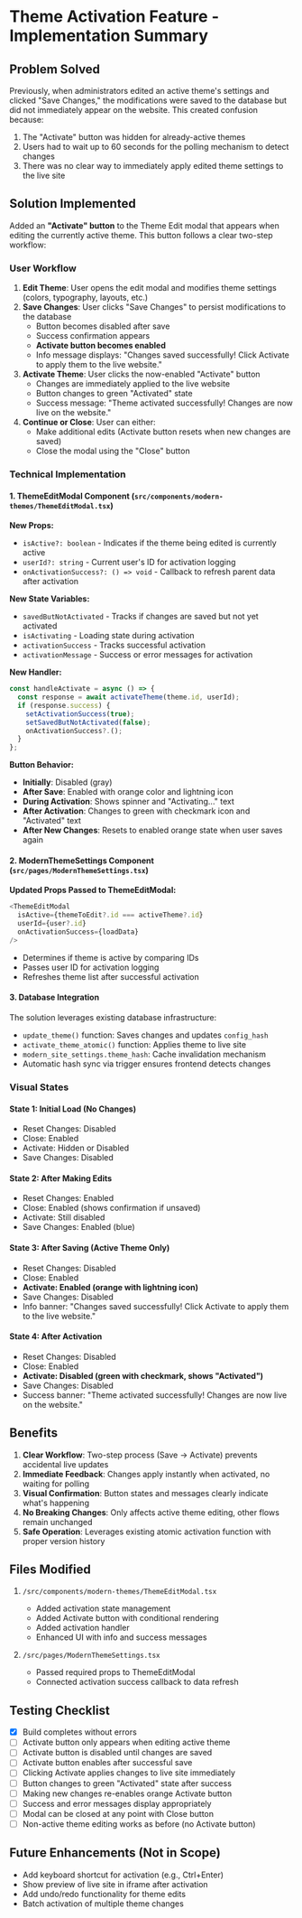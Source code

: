 # Theme Activation Feature - Implementation Summary

## Problem Solved

Previously, when administrators edited an active theme's settings and clicked "Save Changes," the modifications were saved to the database but did not immediately appear on the website. This created confusion because:

1. The "Activate" button was hidden for already-active themes
2. Users had to wait up to 60 seconds for the polling mechanism to detect changes
3. There was no clear way to immediately apply edited theme settings to the live site

## Solution Implemented

Added an **"Activate" button** to the Theme Edit modal that appears when editing the currently active theme. This button follows a clear two-step workflow:

### User Workflow

1. **Edit Theme**: User opens the edit modal and modifies theme settings (colors, typography, layouts, etc.)
2. **Save Changes**: User clicks "Save Changes" to persist modifications to the database
   - Button becomes disabled after save
   - Success confirmation appears
   - **Activate button becomes enabled**
   - Info message displays: "Changes saved successfully! Click Activate to apply them to the live website."
3. **Activate Theme**: User clicks the now-enabled "Activate" button
   - Changes are immediately applied to the live website
   - Button changes to green "Activated" state
   - Success message: "Theme activated successfully! Changes are now live on the website."
4. **Continue or Close**: User can either:
   - Make additional edits (Activate button resets when new changes are saved)
   - Close the modal using the "Close" button

### Technical Implementation

#### 1. ThemeEditModal Component (`src/components/modern-themes/ThemeEditModal.tsx`)

**New Props:**
- `isActive?: boolean` - Indicates if the theme being edited is currently active
- `userId?: string` - Current user's ID for activation logging
- `onActivationSuccess?: () => void` - Callback to refresh parent data after activation

**New State Variables:**
- `savedButNotActivated` - Tracks if changes are saved but not yet activated
- `isActivating` - Loading state during activation
- `activationSuccess` - Tracks successful activation
- `activationMessage` - Success or error messages for activation

**New Handler:**
```typescript
const handleActivate = async () => {
  const response = await activateTheme(theme.id, userId);
  if (response.success) {
    setActivationSuccess(true);
    setSavedButNotActivated(false);
    onActivationSuccess?.();
  }
};
```

**Button Behavior:**
- **Initially**: Disabled (gray)
- **After Save**: Enabled with orange color and lightning icon
- **During Activation**: Shows spinner and "Activating..." text
- **After Activation**: Changes to green with checkmark icon and "Activated" text
- **After New Changes**: Resets to enabled orange state when user saves again

#### 2. ModernThemeSettings Component (`src/pages/ModernThemeSettings.tsx`)

**Updated Props Passed to ThemeEditModal:**
```typescript
<ThemeEditModal
  isActive={themeToEdit?.id === activeTheme?.id}
  userId={user?.id}
  onActivationSuccess={loadData}
/>
```

- Determines if theme is active by comparing IDs
- Passes user ID for activation logging
- Refreshes theme list after successful activation

#### 3. Database Integration

The solution leverages existing database infrastructure:

- `update_theme()` function: Saves changes and updates `config_hash`
- `activate_theme_atomic()` function: Applies theme to live site
- `modern_site_settings.theme_hash`: Cache invalidation mechanism
- Automatic hash sync via trigger ensures frontend detects changes

### Visual States

#### State 1: Initial Load (No Changes)
- Reset Changes: Disabled
- Close: Enabled
- Activate: Hidden or Disabled
- Save Changes: Disabled

#### State 2: After Making Edits
- Reset Changes: Enabled
- Close: Enabled (shows confirmation if unsaved)
- Activate: Still disabled
- Save Changes: Enabled (blue)

#### State 3: After Saving (Active Theme Only)
- Reset Changes: Disabled
- Close: Enabled
- **Activate: Enabled (orange with lightning icon)**
- Save Changes: Disabled
- Info banner: "Changes saved successfully! Click Activate to apply them to the live website."

#### State 4: After Activation
- Reset Changes: Disabled
- Close: Enabled
- **Activate: Disabled (green with checkmark, shows "Activated")**
- Save Changes: Disabled
- Success banner: "Theme activated successfully! Changes are now live on the website."

## Benefits

1. **Clear Workflow**: Two-step process (Save → Activate) prevents accidental live updates
2. **Immediate Feedback**: Changes apply instantly when activated, no waiting for polling
3. **Visual Confirmation**: Button states and messages clearly indicate what's happening
4. **No Breaking Changes**: Only affects active theme editing, other flows remain unchanged
5. **Safe Operation**: Leverages existing atomic activation function with proper version history

## Files Modified

1. `/src/components/modern-themes/ThemeEditModal.tsx`
   - Added activation state management
   - Added Activate button with conditional rendering
   - Added activation handler
   - Enhanced UI with info and success messages

2. `/src/pages/ModernThemeSettings.tsx`
   - Passed required props to ThemeEditModal
   - Connected activation success callback to data refresh

## Testing Checklist

- [x] Build completes without errors
- [ ] Activate button only appears when editing active theme
- [ ] Activate button is disabled until changes are saved
- [ ] Activate button enables after successful save
- [ ] Clicking Activate applies changes to live site immediately
- [ ] Button changes to green "Activated" state after success
- [ ] Making new changes re-enables orange Activate button
- [ ] Success and error messages display appropriately
- [ ] Modal can be closed at any point with Close button
- [ ] Non-active theme editing works as before (no Activate button)

## Future Enhancements (Not in Scope)

- Add keyboard shortcut for activation (e.g., Ctrl+Enter)
- Show preview of live site in iframe after activation
- Add undo/redo functionality for theme edits
- Batch activation of multiple theme changes
